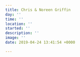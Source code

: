 ```yaml
---
title: Chris & Noreen Griffin
day: ''
time: ''
location: ''
started: ''
description: ''
image: ''
date: 2019-04-24 13:41:54 +0000

---
```

